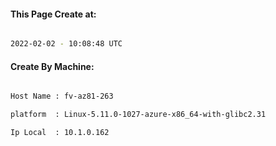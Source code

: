 
   
#### This Page Create at:

```bash

2022-02-02 - 10:08:48 UTC

```

#### Create By Machine:

```bash

Host Name : fv-az81-263

platform  : Linux-5.11.0-1027-azure-x86_64-with-glibc2.31

Ip Local  : 10.1.0.162

```

